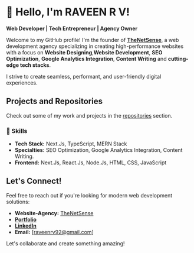 # 👋 Hello, I'm RAVEEN R V!

**Web Developer | Tech Entrepreneur | Agency Owner**

Welcome to my GitHub profile! I'm the founder of **[TheNetSense](https://thenetsense.netlify.app)**, a web development agency specializing in creating high-performance websites with a focus on **Website Designing**,**Website Development**, **SEO Optimization**, **Google Analytics Integration**, **Content Writing** and **cutting-edge tech stacks**.

I strive to create seamless, performant, and user-friendly digital experiences.

## Projects and Repositories

Check out some of my work and projects in the [repositories](https://github.com/raveenrv904?tab=repositories) section.

### 🚀 Skills

- **Tech Stack:** Next.Js, TypeScript, MERN Stack
- **Specialties:** SEO Optimization, Google Analytics Integration, Content Writing.
- **Frontend:** Next.Js, React.Js, Node.Js, HTML, CSS, JavaScript

## Let's Connect!

Feel free to reach out if you're looking for modern web development solutions:

- **Website-Agency:** [TheNetSense](https://thenetsense.netlify.app)
- **[Portfolio](https://raveenrv-portfolio.netlify.app/)**
- **[LinkedIn](https://www.linkedin.com/in/raveenrv-in/)**
- **Email:** [raveenrv92@gmail.com]

Let's collaborate and create something amazing!
